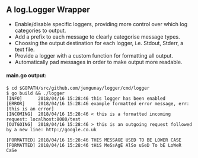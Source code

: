 ## A log.Logger Wrapper

* Enable/disable specific loggers, providing more control over which log categories to output.
* Add a prefix to each message to clearly categorise message types.
* Choosing the output destination for each logger, i.e. Stdout, Stderr, a text file.
* Provide a logger with a custom function for formatting all output.
* Automatically pad messages in order to make output more readable.

#### main.go output:  

```
$ cd $GOPATH/src/github.com/jemgunay/logger/cmd/logger
$ go build && ./logger
[INFO]      2018/04/16 15:28:46 this logger has been enabled
[ERROR]     2018/04/16 15:28:46 example formatted error message, err:[this is an error]
[INCOMING]  2018/04/16 15:28:46 < this is a formatted incoming request: localhost:8080/test
[OUTGOING]  2018/04/16 15:28:46 > this is an outgoing request followed by a new line: http://google.co.uk

[FORMATTED] 2018/04/16 15:28:46 THIS MESSAGE USED TO BE LOWER CASE
[FORMATTED] 2018/04/16 15:28:46 tHiS MeSsAgE AlSo uSeD To bE LoWeR CaSe
```
